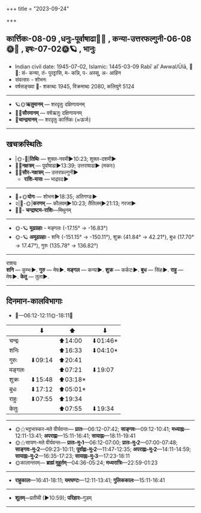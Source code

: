 +++
title = "2023-09-24"

+++
## कार्त्तिकः-08-09  ,धनुः-पूर्वाषाढा🌛🌌  ,  कन्या-उत्तरफल्गुनी-06-08🌞🌌  ,  इषः-07-02🌞🪐  , भानुः
- Indian civil date: 1945-07-02, Islamic: 1445-03-09 Rabīʿ alʾ Awwal/Ūlā, 🌌🌞: सं- कन्या, तं- पुरट्टासि, म- कन्नि, प- अस्सू, अ- आहिन
- संवत्सरः - शोभनः
- वर्षसङ्ख्या 🌛- शकाब्दः 1945, विक्रमाब्दः 2080, कलियुगे 5124
___________________
- 🪐🌞**ऋतुमानम्** — शरदृतुः दक्षिणायनम्
- 🌌🌞**सौरमानम्** — वर्षऋतुः दक्षिणायनम्
- 🌛**चान्द्रमानम्** — शरदृतुः कार्त्तिकः (≈ऊर्जः)
___________________


## खचक्रस्थितिः
- |🌞-🌛|**तिथिः** — शुक्ल-नवमी►10:23; शुक्ल-दशमी►  
- 🌌🌛**नक्षत्रम्** — पूर्वाषाढा►13:39; उत्तराषाढा► (मकरः)  
- 🌌🌞**सौर-नक्षत्रम्** — उत्तरफल्गुनी►  
  - **राशि-मासः** — भाद्रपदः► 
___________________
- 🌛+🌞**योगः** — शोभनः►18:35; अतिगण्डः►  
- २|🌛-🌞|**करणम्** — कौलवम्►10:23; तैतिलम्►21:13; गरजा►  
- 🌌🌛- **चन्द्राष्टम-राशिः**—मिथुनम्  
___________________
- 🌞-🪐 **मूढग्रहाः** - मङ्गलः (-17.15° → -16.83°)
- 🌞-🪐 **अमूढग्रहाः** - शनिः (-151.15° → -150.11°), शुक्रः (41.84° → 42.21°), बुधः (17.70° → 17.47°), गुरुः (135.78° → 136.82°)
___________________
राशयः  
**शनि** — कुम्भः►. **गुरु** — मेषः►. **मङ्गल** — कन्या►. **शुक्र** — कर्कटः►. **बुध** — सिंहः►. **राहु** — मेषः►. **केतु** — तुला►. 
___________________


## दिनमान-कालविभागाः
- 🌅—06:12-12:11🌞-18:11🌇  

|      |⬇     |⬆     |⬇     |
|------|-----|-----|------|
|चन्द्रः|     |⬆14:00 |⬇01:46*|
|शनिः   |     |⬆16:33 |⬇04:10*|
|गुरुः  |⬇09:14 |⬆20:41 |     |
|मङ्गलः |     |⬆07:21 |⬇19:07 |
|शुक्रः |⬇15:48 |⬆03:18*|     |
|बुधः   |⬇17:12 |⬆05:01*|     |
|राहुः  |⬇07:55 |⬆19:34 |     |
|केतुः  |     |⬆07:55 |⬇19:34 |
___________________
- 🌞⚝भट्टभास्कर-मते वीर्यवन्तः— **प्रातः**—06:12-07:42; **साङ्गवः**—09:12-10:41; **मध्याह्नः**—12:11-13:41; **अपराह्णः**—15:11-16:41; **सायाह्नः**—18:11-19:41  
- 🌞⚝सायण-मते वीर्यवन्तः— **प्रातः-मु॰1**—06:12-07:00; **प्रातः-मु॰2**—07:00-07:48; **साङ्गवः-मु॰2**—09:23-10:11; **पूर्वाह्णः-मु॰2**—11:47-12:35; **अपराह्णः-मु॰2**—14:11-14:59; **सायाह्नः-मु॰2**—16:35-17:23; **सायाह्नः-मु॰3**—17:23-18:11  
- 🌞कालान्तरम्— **ब्राह्मं मुहूर्तम्**—04:36-05:24; **मध्यरात्रिः**—22:59-01:23  
___________________
- **राहुकालः**—16:41-18:11; **यमघण्टः**—12:11-13:41; **गुलिककालः**—15:11-16:41  
___________________
- **शूलम्**—प्रतीची (►10:59); **परिहारः**–गुडम्  
___________________

